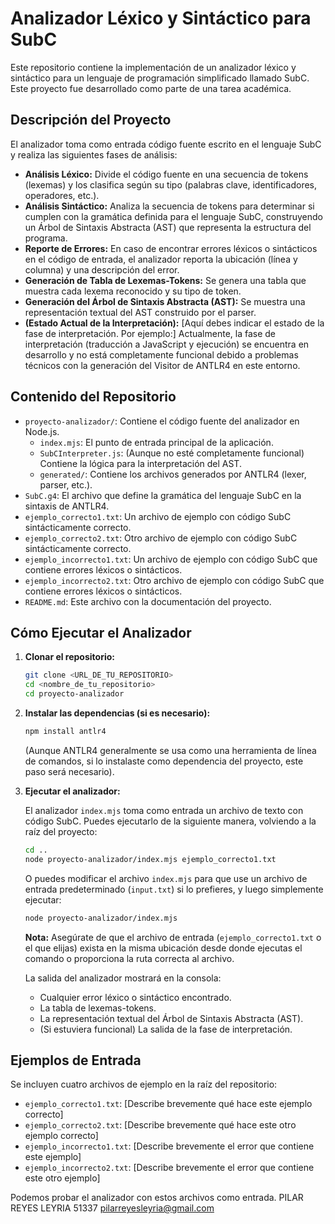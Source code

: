 # Analizador Léxico y Sintáctico para SubC

Este repositorio contiene la implementación de un analizador léxico y sintáctico para un lenguaje de programación simplificado llamado SubC. Este proyecto fue desarrollado como parte de una tarea académica.

## Descripción del Proyecto

El analizador toma como entrada código fuente escrito en el lenguaje SubC y realiza las siguientes fases de análisis:

* **Análisis Léxico:** Divide el código fuente en una secuencia de tokens (lexemas) y los clasifica según su tipo (palabras clave, identificadores, operadores, etc.).
* **Análisis Sintáctico:** Analiza la secuencia de tokens para determinar si cumplen con la gramática definida para el lenguaje SubC, construyendo un Árbol de Sintaxis Abstracta (AST) que representa la estructura del programa.
* **Reporte de Errores:** En caso de encontrar errores léxicos o sintácticos en el código de entrada, el analizador reporta la ubicación (línea y columna) y una descripción del error.
* **Generación de Tabla de Lexemas-Tokens:** Se genera una tabla que muestra cada lexema reconocido y su tipo de token.
* **Generación del Árbol de Sintaxis Abstracta (AST):** Se muestra una representación textual del AST construido por el parser.
* **(Estado Actual de la Interpretación):** [Aquí debes indicar el estado de la fase de interpretación. Por ejemplo:] Actualmente, la fase de interpretación (traducción a JavaScript y ejecución) se encuentra en desarrollo y no está completamente funcional debido a problemas técnicos con la generación del Visitor de ANTLR4 en este entorno.

## Contenido del Repositorio

* `proyecto-analizador/`: Contiene el código fuente del analizador en Node.js.
    * `index.mjs`: El punto de entrada principal de la aplicación.
    * `SubCInterpreter.js`: (Aunque no esté completamente funcional) Contiene la lógica para la interpretación del AST.
    * `generated/`: Contiene los archivos generados por ANTLR4 (lexer, parser, etc.).
* `SubC.g4`: El archivo que define la gramática del lenguaje SubC en la sintaxis de ANTLR4.
* `ejemplo_correcto1.txt`: Un archivo de ejemplo con código SubC sintácticamente correcto.
* `ejemplo_correcto2.txt`: Otro archivo de ejemplo con código SubC sintácticamente correcto.
* `ejemplo_incorrecto1.txt`: Un archivo de ejemplo con código SubC que contiene errores léxicos o sintácticos.
* `ejemplo_incorrecto2.txt`: Otro archivo de ejemplo con código SubC que contiene errores léxicos o sintácticos.
* `README.md`: Este archivo con la documentación del proyecto.

## Cómo Ejecutar el Analizador

1.  **Clonar el repositorio:**
    ```bash
    git clone <URL_DE_TU_REPOSITORIO>
    cd <nombre_de_tu_repositorio>
    cd proyecto-analizador
    ```

2.  **Instalar las dependencias (si es necesario):**
    ```bash
    npm install antlr4
    ```
    (Aunque ANTLR4 generalmente se usa como una herramienta de línea de comandos, si lo instalaste como dependencia del proyecto, este paso será necesario).

3.  **Ejecutar el analizador:**

    El analizador `index.mjs` toma como entrada un archivo de texto con código SubC. Puedes ejecutarlo de la siguiente manera, volviendo a la raíz del proyecto:

    ```bash
    cd ..
    node proyecto-analizador/index.mjs ejemplo_correcto1.txt
    ```

    O puedes modificar el archivo `index.mjs` para que use un archivo de entrada predeterminado (`input.txt`) si lo prefieres, y luego simplemente ejecutar:

    ```bash
    node proyecto-analizador/index.mjs
    ```

    **Nota:** Asegúrate de que el archivo de entrada (`ejemplo_correcto1.txt` o el que elijas) exista en la misma ubicación desde donde ejecutas el comando o proporciona la ruta correcta al archivo.

    La salida del analizador mostrará en la consola:
    * Cualquier error léxico o sintáctico encontrado.
    * La tabla de lexemas-tokens.
    * La representación textual del Árbol de Sintaxis Abstracta (AST).
    * (Si estuviera funcional) La salida de la fase de interpretación.

## Ejemplos de Entrada

Se incluyen cuatro archivos de ejemplo en la raíz del repositorio:

* `ejemplo_correcto1.txt`: [Describe brevemente qué hace este ejemplo correcto]
* `ejemplo_correcto2.txt`: [Describe brevemente qué hace este otro ejemplo correcto]
* `ejemplo_incorrecto1.txt`: [Describe brevemente el error que contiene este ejemplo]
* `ejemplo_incorrecto2.txt`: [Describe brevemente el error que contiene este otro ejemplo]

Podemos probar el analizador con estos archivos como entrada.
PILAR REYES LEYRIA 51337 pilarreyesleyria@gmail.com

